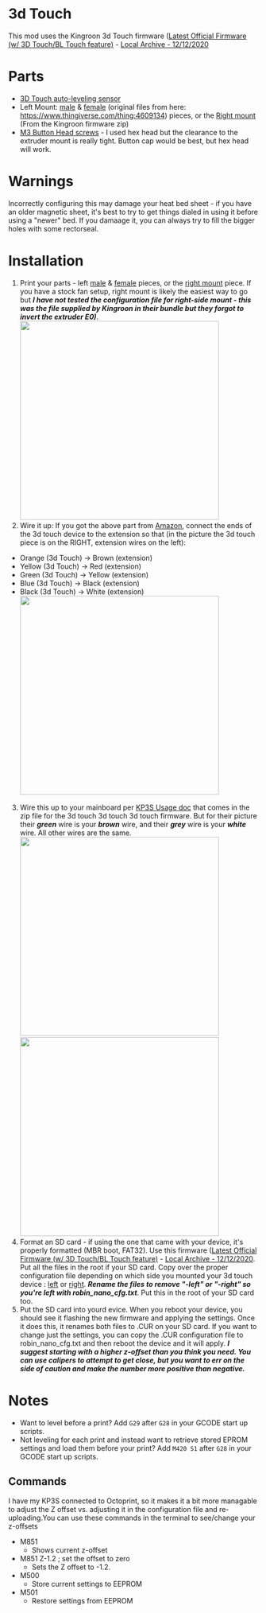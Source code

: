 # 3d Touch

This mod uses the Kingroon 3d Touch firmware ([Latest Official Firmware (w/ 3D Touch/BL Touch
feature)](https://www.kingroon.com/?do_action=action.download&DId=2) -  [Local Archive - 12/12/2020](https://github.com/bdwilson/KP3S/blob/main/files/KP3S-Firmware-3Dtouch.zip?raw=true)

# Parts
* [3D Touch auto-leveling sensor](https://www.amazon.com/gp/product/B0821314T9/ref=as_li_tl?ie=UTF8&camp=1789&creative=9325&creativeASIN=B0821314T9&linkCode=as2&tag=orgbubba-20&linkId=2d2d0fa5ed316abc4019de7644878363)
* Left Mount:
[male](https://github.com/bdwilson/KP3S/blob/main/files/BLtouch_Mount-left-male.stl?raw=true)
&
[female](https://github.com/bdwilson/KP3S/blob/main/files/BLtouch_Mount-left-female.stl?raw=true)
(original files from here: https://www.thingiverse.com/thing:4609134) pieces,
or the [Right
mount](https://github.com/bdwilson/KP3S/blob/main/files/BLtouch_Mount-right.stl?raw=true)
(From the Kingroon firmware zip)
* [M3 Button Head screws](https://www.amazon.com/gp/product/B07CYNKLT2/ref=as_li_tl?ie=UTF8&camp=1789&creative=9325&creativeASIN=B07CYNKLT2&linkCode=as2&tag=orgbubba-20&linkId=3762d1a6d467669c478e4468c2808d53) - I used hex head but the clearance to the extruder mount is really tight.  Button cap would be best, but hex head will work. 

# Warnings
Incorrectly configuring this may damage your heat bed sheet - if you have an
older magnetic sheet, it's best to try to get things dialed in using it before
using a "newer" bed. If you damaage it, you can always try to fill the bigger
holes with some rectorseal. 

# Installation
1. Print your parts - left
[male](https://github.com/bdwilson/KP3S/blob/main/files/BLtouch_Mount-left-male.stl?raw=true)
&
[female](https://github.com/bdwilson/KP3S/blob/main/files/BLtouch_Mount-left-female.stl?raw=true)
pieces, or the [right
mount](https://github.com/bdwilson/KP3S/blob/main/files/BLtouch_Mount-right.stl?raw=true)
piece. If you have a stock fan setup, right mount is likely the easiest way to
go but ___I have not tested the configuration file for right-side mount - this was the
file supplied by Kingroon in their bundle but they forgot to invert the extruder E0)___. <br>
<a href="https://bdwilson.github.io/images/IMG_1258-2.jpg"><img src="https://bdwilson.github.io/images/IMG_1258-2.jpg" width=400px></a>
2. Wire it up: If you got the above part from [Amazon](https://www.amazon.com/gp/product/B0821314T9/ref=as_li_tl?ie=UTF8&camp=1789&creative=9325&creativeASIN=B0821314T9&linkCode=as2&tag=orgbubba-20&linkId=2d2d0fa5ed316abc4019de7644878363), connect the ends of the 3d touch devіce to the extension so that (in the picture the 3d touch piece is on
the RIGHT, extension wires on the left):
  * Orange (3d Touch) -> Brown (extension)
  * Yellow (3d Touch) -> Red (extension)
  * Green (3d Touch) -> Yellow (extension)
  * Blue (3d Touch) -> Black (extension)
  * Black (3d Touch) -> White (extension)<br>
<a href="https://bdwilson.github.io/images/IMG_1256.jpg"><img src="https://bdwilson.github.io/images/IMG_1256.jpg" width=400px></a>
3. Wire this up to your mainboard per [KP3S Usage
doc](https://github.com/bdwilson/KP3S/blob/main/files/KP3S-3Dtouch-Usage.docx?raw=true) that comes in the zip file for
the 3d touch 3d touch 3d touch firmware. But for their picture their
___green___ wire is your ___brown___ wire, and their ___grey___ wire is your
___white___ wire. All other wires are the same.<br>
<a href="https://bdwilson.github.io/images/kp3s-bltouch-mod1.png"><img src="https://bdwilson.github.io/images/kp3s-bltouch-mod1.png" width=400px></a><br>
<a href="https://bdwilson.github.io/images/kp3s-bltouch-mod2.png"><img src="https://bdwilson.github.io/images/kp3s-bltouch-mod2.png" width=400px></a>
4. Format an SD card - if using the one that came with your device, it's
properly formatted (MBR boot, FAT32). Use this firmware ([Latest Official Firmware (w/ 3D Touch/BL Touch
feature)](https://www.kingroon.com/?do_action=action.download&DId=2) -  [Local Archive - 12/12/2020](https://github.com/bdwilson/KP3S/blob/main/files/KP3S-Firmware-3Dtouch.zip?raw=true). Put all the files in the root if your SD card. Copy over the proper configuration file depending on which side you mounted your 3d touch device
:
[left](https://github.com/bdwilson/KP3S/blob/main/files/robin_nano_cfg-left.txt?raw=true)
or
[right](https://github.com/bdwilson/KP3S/blob/main/files/robin_nano_cfg-right.txt?raw=true).
___Rename the files to remove "-left" or "-right" so you're left with
robin_nano_cfg.txt___. Put this in the root of your SD card too. 
5. Put the SD card into yourd evice. When you reboot your device, you should see it flashing the new firmware and
applying the settings. Once it does this, it renames both files to .CUR on your
SD card.  If you want to change just the settings, you can copy the .CUR
configuration file to robin_nano_cfg.txt and then reboot the device and it will
apply. ___I suggest starting with a higher z-offset than you think you need.
You can use calipers to attempt to get close, but you want to err on the side
of caution and make the number more positive than negative.___

# Notes
* Want to level before a print? Add <code>G29</code> after <code>G28</code> in
your GCODE start up scripts. 
* Not leveling for each print and instead want to retrieve stored EPROM settings and load them before your print? Add <code>M420 S1</code> after <code>G28</code> in your GCODE start up scripts.

## Commands 
I have my KP3S connected to Octoprint, so it makes it a bit more managable to
adjust the Z offset vs. adjusting it in the configuration file and
re-uploading.You can use these commands in the terminal to see/change your
z-offsets

* M851
  * Shows current z-offset
* M851 Z-1.2 ; set the offset to zero
  * Sets the Z offset to -1.2. 
* M500
  * Store current settings to EEPROM
* M501 
  * Restore settings from EEPROM 
